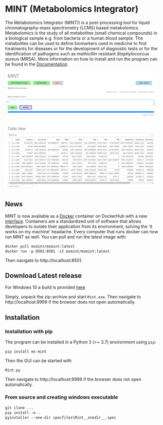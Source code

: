 # MINT (Metabolomics Integrator)

The Metabolomics Integrator (MINT)) is a post-processing tool for liquid chromatography-mass spectrometry (LCMS) based metabolomics. 
Metabolomics is the study of all metabolites (small chemical compounds) in a biological sample e.g. from bacteria or a human blood sample. 
The metabolites can be used to define biomarkers used in medicine to find treatments for diseases or for the development of diagnostic tests 
or for the identification of pathogens such as methicillin resistant _Staphylococcus aureus_ (MRSA). More information on how to install and run the program can be found in the [Documentation](https://soerendip.github.io/ms-mint/).

![GUI](./docs/image/mint-overview.png "The GUI")


## News

MINT is now available as a [Docker](https://www.docker.com/) container on DockerHub with a new [interface](https://github.com/soerendip/ms-mint-streamlit). Containers are a standardized unit of software that allows developers to isolate their application from its environment, solving the 'it works on my machine' headache. Every computer that runs docker can now run MINT as well. You can pull and run the latest image with:

    docker pull msmint/msmint:latest
    docker run -p 8501:8501 -it msmint/msmint:latest

Then navigate to http://localhost:8501.


## Download Latest release
For Windows 10 a build is provided [here](https://github.com/soerendip/ms-mint/releases/latest)

Simply, unpack the zip-archive and start `Mint.exe`. Then navigate to http://localhost:9999 if the browser does not open automatically.


## Installation

### Installation with pip

The program can be installed in a Python 3 (>= 3.7) environment using `pip`:

    pip install ms-mint

Then the GUI can be started with 

    Mint.py

Then navigate to http://localhost:9999 if the browser does not open automatically.


### From source and creating windows executable

    git clone ...
    pip install -e . 
    pyinstaller --one-dir specfiles\Mint__onedir__.spec
